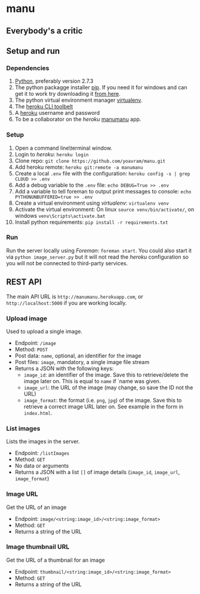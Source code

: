 # manu
## Everybody's a critic

## Setup and run 

### Dependencies

1. [Python](www.python.org/getit/), preferably version 2.7.3
2. The python packagge installer [pip](http://www.pip-installer.org/). If you need it for windows and can get it to work try downloading it [from here](http://www.lfd.uci.edu/~gohlke/pythonlibs/).
3. The python virtual environment manager [virtualenv](http://www.virtualenv.org/). 
4. The [heroku CLI toolbelt](https://toolbelt.heroku.com/)
5. A [heroku](http://www.heroku.com) username and password
6. To be a collaborator on the *heroku* [manumanu](http://manumanu.herokuapp.com) app.

### Setup

1. Open a command line\terminal window.
2. Login to *heroku*: `heroku login`
2. Clone repo: `git clone https://github.com/yoavram/manu.git`
3. Add heroku remote: `heroku git:remote -a manumanu`
4. Create a local `.env` file with the configuration: `heroku config -s | grep CLOUD >> .env`
5. Add a debug variable to the `.env` file: `echo DEBUG=True >> .env`
6. Add a variable to tell foreman to output print messages to console: `echo PYTHONUNBUFFERED=true >> .env`
6. Create a virtual environment using *virtualenv*: `virtualenv venv`
7. Activate the virtual environment: On linux `source venv/bin/activate/`, on windows `venv\Scripts\activate.bat`
8. Install python requirements: `pip install -r requirements.txt`

### Run

Run the server locally using *Foreman*: `foreman start`.
You could also start it via `python image_server.py` but it will not read the *heroku* configuration so you will not be connected to third-party services.

## REST API

The main API URL is `http://manumanu.herokuapp.com`, or `http://localhost:5000` if you are working locally.

### Upload image

Used to upload a single image.

- Endpoint: `/image`
- Method: `POST`
- Post data: `name`, optional, an identifier for the image
- Post files: `image`, mandatory, a single image file stream
- Returns a JSON with the following keys:
  - `image_id`: an identifier of the image. Save this to retrieve/delete the image later on. This is equal to `name` if `name was given.
  - `image_url`: the URL of the image (may change, so save the ID not the URL)
  - `image_format`: the format (i.e. `png`, `jpg`) of the image. Save this to retrieve a correct image URL later on.
See example in the form in `index.html`.

### List images
Lists the images in the server.

- Endpoint: `/listImages`
- Method: `GET`
- No data or arguments
- Returns a JSON with a list `[]` of image details (`image_id`, `image_url`, `image_format`)

### Image URL

Get the URL of an image

- Endpoint: `image/<string:image_id>/<string:image_format>`
- Method: `GET`
- Returns a string of the URL

### Image thumbnail URL

Get the URL of a thumbnail for an image

- Endpoint: `thumbnail/<string:image_id>/<string:image_format>`
- Method: `GET`
- Returns a string of the URL
